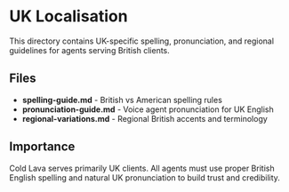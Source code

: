 # UK Localisation

This directory contains UK-specific spelling, pronunciation, and regional guidelines for agents serving British clients.

## Files

- **spelling-guide.md** - British vs American spelling rules
- **pronunciation-guide.md** - Voice agent pronunciation for UK English
- **regional-variations.md** - Regional British accents and terminology

## Importance

Cold Lava serves primarily UK clients. All agents must use proper British English spelling and natural UK pronunciation to build trust and credibility.
